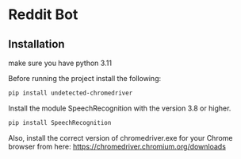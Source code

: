 # Reddit Bot

## Installation
make sure you have python 3.11

Before running the project install the following:
```sh
pip install undetected-chromedriver
```
Install the module SpeechRecognition with the version 3.8 or higher. 
```sh
pip install SpeechRecognition
```
Also, install the correct version of chromedriver.exe for your Chrome browser from here: https://chromedriver.chromium.org/downloads